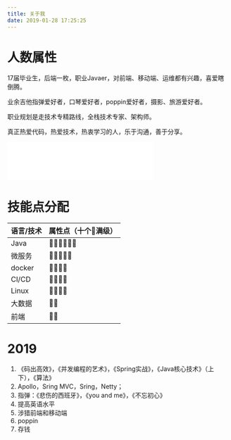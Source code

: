 ```yaml
---
title: 关于我
date: 2019-01-28 17:25:25
---
```

# 人数属性
17届毕业生，后端一枚，职业Javaer，对前端、移动端、运维都有兴趣，喜爱瞎倒腾。

业余吉他指弹爱好者，口琴爱好者，poppin爱好者，摄影、旅游爱好者。

职业规划是走技术专精路线，全栈技术专家、架构师。

真正热爱代码，热爱技术，热衷学习的人，乐于沟通，善于分享。
<iframe frameborder="no" border="0" marginwidth="0" marginheight="0" width=330 height=86 src="//music.163.com/outchain/player?type=2&id=27946894&auto=1&height=66"></iframe>

# 技能点分配

|语言/技术|属性点（十个🎵满级）|
|---|---|
|Java|🎵🎵🎵🎵🎵🎵|
|微服务|🎵🎵🎵🎵🎵|
|docker|🎵🎵🎵🎵|
|CI/CD|🎵🎵🎵🎵|
|Linux|🎵🎵🎵🎵|
|大数据|🎵🎵|
|前端|🎵🎵|

# 2019

1. 《码出高效》，《并发编程的艺术》，《Spring实战》，《Java核心技术》（上下），《算法》
2. Apollo，Sring MVC，Sring，Netty；
3. 指弹：《悲伤的西班牙》，《you and me》，《不忘初心》
4. 提高英语水平
5. 涉猎前端和移动端
6. poppin
7. 存钱